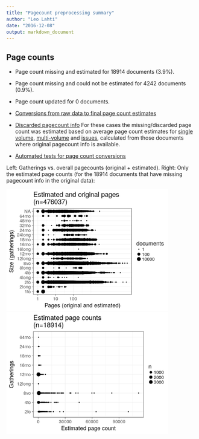 ```yaml
---
title: "Pagecount preprocessing summary"
author: "Leo Lahti"
date: "2016-12-08"
output: markdown_document
---
```





## Page counts

  * Page count missing and estimated for 18914 documents (3.9%).

  * Page count missing and could not be estimated for 4242 documents (0.9%).

  * Page count updated for 0 documents.
  
  * [Conversions from raw data to final page count estimates](output.tables/pagecount_conversion_nontrivial.csv)

<!--[Page conversions from raw data to final page count estimates with volume info](output.tables/page_conversion_table_full.csv)-->

  * [Discarded pagecount info](output.tables/pagecount_discarded.csv) For these cases the missing/discarded page count was estimated based on average page count estimates for [single volume](mean_pagecounts_singlevol.csv), [multi-volume](mean_pagecounts_multivol.csv) and [issues](mean_pagecounts_issue.csv), calculated from those documents where original pagecount info is available.

  * [Automated tests for page count conversions](https://github.com/rOpenGov/bibliographica/blob/master/inst/extdata/tests_polish_physical_extent.csv)


Left: Gatherings vs. overall pagecounts (original + estimated). Right: Only the estimated page counts (for the 18914 documents that have missing pagecount info in the original data):

<img src="figure/pagecount-size-estimated-1.png" title="plot of chunk size-estimated" alt="plot of chunk size-estimated" width="430px" /><img src="figure/pagecount-size-estimated-2.png" title="plot of chunk size-estimated" alt="plot of chunk size-estimated" width="430px" />


<!--

## Average page counts (only works in CERL now)

Multi-volume documents average page counts are given per volume.


```
## Error in inherits(x, "list"): object 'mean.pagecounts' not found
```


```
## Error in melt(mean.pagecounts[, c("median.pages.multivol", "median.pages.singlevol", : object 'mean.pagecounts' not found
```

```
## Error in melt(mean.pagecounts[, c("mean.pages.multivol", "mean.pages.singlevol", : object 'mean.pagecounts' not found
```

![plot of chunk size-pagecountsmulti2](figure/pagecount-size-pagecountsmulti2-1.png)

-->
